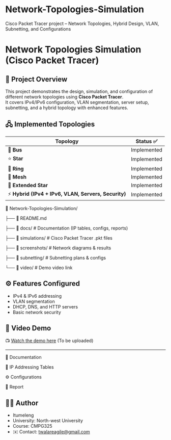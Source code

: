 # Network-Topologies-Simulation
Cisco Packet Tracer project – Network Topologies, Hybrid Design, VLAN, Subnetting, and Configurations
# Network Topologies Simulation (Cisco Packet Tracer)

## 📌 Project Overview
This project demonstrates the design, simulation, and configuration of different network topologies using **Cisco Packet Tracer**.  
It covers IPv4/IPv6 configuration, VLAN segmentation, server setup, subnetting, and a hybrid topology with enhanced features.

## 🖧 Implemented Topologies
| Topology        | Status ✅ |
|-----------------|-----------|
| 🚌 **Bus**      | Implemented |
| ⭐ **Star**     | Implemented |
| 🔄 **Ring**     | Implemented |
| 🔗 **Mesh**     | Implemented |
| 🌟 **Extended Star** | Implemented |
| ⚡ **Hybrid (IPv4 + IPv6, VLAN, Servers, Security)** | Implemented |

📁 Network-Topologies-Simulation/

├── 📄 README.md

├── 📁 docs/  # Documentation (IP tables, configs, reports)

├── 📁 simulations/ # Cisco Packet Tracer .pkt files

├── 📁 screenshots/ # Network diagrams & results

├── 📁 subnetting/  # Subnetting plans & configs

└── 📁 video/       # Demo video link

## ⚙️ Features Configured
- IPv4 & IPv6 addressing  
- VLAN segmentation  
- DHCP, DNS, and HTTP servers  
- Basic network security  

## 🎥 Video Demo
📺 [Watch the demo here](video/demo-link.md) (To be uploaded)

---
📑 Documentation

📘 IP Addressing Tables

⚙️ Configurations

📝 Report

## 👨‍💻 Author
- Itumeleng
- University: North-west University 
- Course: CMPG325
- ✉️ Contact: twalareagile@gmail.com
